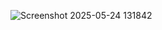 ![Screenshot 2025-05-24 131842](https://github.com/user-attachments/assets/c0d3af25-3912-43fb-9554-f12e8bbf4fe8)
